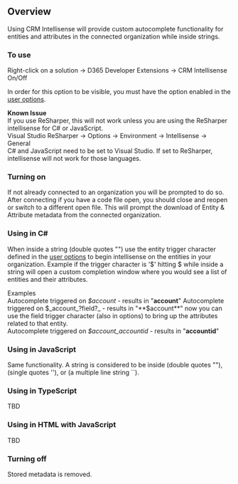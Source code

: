 ## Overview
Using CRM Intellisense will provide custom autocomplete functionality for entities and attributes in the connected organization while inside strings.  

### To use
Right-click on a solution -> D365 Developer Extensions -> CRM Intellisense On/Off

In order for this option to be visible, you must have the option enabled in the [user options](https://github.com/jlattimer/D365DeveloperExtensions/wiki/User-options).

**Known Issue**  
If you use ReSharper, this will not work unless you are using the ReSharper intellisense for C# or JavaScript.  
Visual Studio ReSharper -> Options -> Environment -> Intellisense -> General  
C# and JavaScript need to be set to Visual Studio. If set to ReSharper, intellisense will not work for those languages.

### Turning on  
If not already connected to an organization you will be prompted to do so. After connecting if you have a code file open, you should close and reopen or switch to a different open file. This will prompt the download of Entity & Attribute metadata from the connected organization.

### Using in C#  
When inside a string (double quotes "") use the entity trigger character defined in the [user options](https://github.com/jlattimer/D365DeveloperExtensions/wiki/User-options) to begin intellisense on the entities in your organization. Example if the trigger character is '$' hitting $ while inside a string will open a custom completion window where you would see a list of entities and their attributes. 

Examples  
Autocomplete triggered on _$account_ - results in "**account**"
Autocomplete triggered on $_account_?field?_ - results in "**$account**" now you can use the field trigger character (also in options) to bring up the attributes related to that entity.  
Autocomplete triggered on _$account_accountid_ - results in "**accountid**"

### Using in JavaScript  
Same functionality. A string is considered to be inside (double quotes ""), (single quotes ''), or (a multiple line string ``).

### Using in TypeScript  
TBD

### Using in HTML with JavaScript  
TBD

### Turning off  
Stored metadata is removed. 
